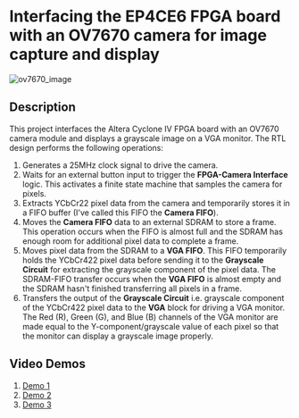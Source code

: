 # Interfacing the EP4CE6 FPGA board with an OV7670 camera for image capture and display   
![ov7670_image](https://github.com/user-attachments/assets/9415d8d6-3545-4711-9a9c-54a1849d59e5)   

## Description  
This project interfaces the Altera Cyclone IV FPGA board with an OV7670 camera module and displays a grayscale image on a VGA monitor. The RTL design performs the following operations:
1. Generates a 25MHz clock signal to drive the camera.  
2. Waits for an external button input to trigger the **FPGA-Camera Interface** logic. This activates a finite state machine that samples the camera for pixels.  
3. Extracts YCbCr22 pixel data from the camera and temporarily stores it in a FIFO buffer (I've called this FIFO the **Camera FIFO**).  
4. Moves the **Camera FIFO** data to an external SDRAM to store a frame. This operation occurs when the FIFO is almost full and the SDRAM has enough room for additional pixel data to complete a frame.  
5. Moves pixel data from the SDRAM to a **VGA FIFO**. This FIFO temporarily holds the YCbCr422 pixel data before sending it to the **Grayscale Circuit** for extracting the grayscale component of the pixel data. The SDRAM-FIFO transfer occurs when the **VGA FIFO** is almost empty and the SDRAM hasn't finished transferring all pixels in a frame.  
6. Transfers the output of the **Grayscale Circuit** i.e. grayscale component of the YCbCr422 pixel data to the **VGA** block for driving a VGA monitor. The Red (R), Green (G), and Blue (B) channels of the VGA monitor are made equal to the Y-component/grayscale value of each pixel so that the monitor can display a grayscale image properly.     

## Video Demos  
1. [Demo 1](https://drive.google.com/file/d/1hyCfR6MCVKNZgMHqDQ0QiwqhTbvfTtTr/view?usp=sharing)    
2. [Demo 2](https://drive.google.com/file/d/19gjCazF4Rb4gBiK5P6o5fEhqkvj4tZh7/view?usp=sharing)     
3. [Demo 3](https://drive.google.com/file/d/1_qkbfj5sArfDHk0tcXBcBg_l4YmisaVn/view?usp=sharing)       




